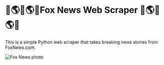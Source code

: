 # 🗽🌎🗽🌎🗽Fox News Web Scraper 🗽🌎🗽🌎🗽
This is a simple Python web scraper that takes breaking news stories from FoxNews.com.

![Fox News photo](https://github.com/SethConnell/Fox-News-Web-Scraper/blob/master/foxpic.JPG?raw=true)
